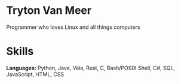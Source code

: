 # Tryton Van Meer

Programmer who loves Linux and all things computers

# Skills

**Languages:** Python, Java, Vala, Rust, C, Bash/POSIX Shell, C#, SQL, JavaScript, HTML, CSS